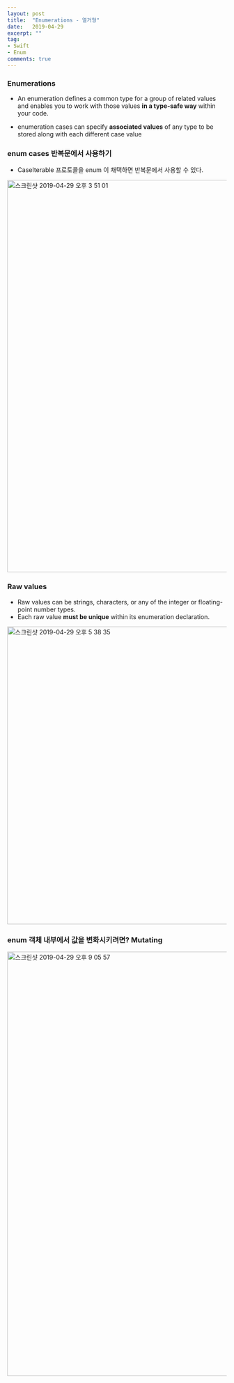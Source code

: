 ```yaml
---
layout: post
title:  "Enumerations - 열거형"
date:   2019-04-29
excerpt: ""
tag:
- Swift
- Enum
comments: true
---
```


### Enumerations

* An enumeration defines a common type for a group of related values and enables you to work with those values **in a type-safe way**  within your code.

* enumeration cases can specify **associated values** of any type to be stored along with each different case value


### enum cases 반복문에서 사용하기
* CaseIterable 프로토콜을 enum 이 채택하면 반복문에서 사용할 수 있다.
<img width="901" alt="스크린샷 2019-04-29 오후 3 51 01" src="https://user-images.githubusercontent.com/38423205/56895668-b4257a00-6ac4-11e9-8a9f-662e0633bdd0.png">


### Raw values
* Raw values can be strings, characters, or any of the integer or floating-point number types.
* Each raw value **must be unique** within its enumeration declaration.
<img width="684" alt="스크린샷 2019-04-29 오후 5 38 35" src="https://user-images.githubusercontent.com/38423205/56895667-b38ce380-6ac4-11e9-9c9f-f1c57b815e4e.png">

### enum 객체 내부에서 값을 변화시키려면?  Mutating
<img width="975" alt="스크린샷 2019-04-29 오후 9 05 57" src="https://user-images.githubusercontent.com/38423205/56895665-b38ce380-6ac4-11e9-9784-c6ff8e4e5320.png">
